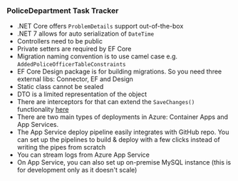 ### PoliceDepartment Task Tracker

- .NET Core offers `ProblemDetails` support out-of-the-box
- .NET 7 allows for auto serialization of `DateTime`
- Controllers need to be public
- Private setters are required by EF Core 
- Migration naming convention is to use camel case e.g. `AddedPoliceOfficerTableConstraints`
- EF Core Design package is for building migrations. So you need three external libs: Connector, EF and Design
- Static class cannot be sealed
- DTO is a limited representation of the object 
- There are interceptors for that can extend the `SaveChanges()` functionality [here](https://learn.microsoft.com/en-us/ef/core/logging-events-diagnostics/interceptors)
- There are two main types of deployments in Azure: Container Apps and App Services. 
- The App Service deploy pipeline easily integrates with GitHub repo. You can set up the pipelines to build & deploy with a few clicks instead of writing the pipes from scratch
- You can stream logs from Azure App Service
- On App Service, you can also set up on-premise MySQL instance (this is for development only as it doesn't scale)


